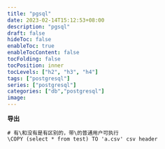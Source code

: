 ```yaml
---
title: "pgsql"
date: 2023-02-14T15:12:53+08:00
description: "pgsql"
draft: false
hideToc: false
enableToc: true
enableTocContent: false
tocFolding: false
tocPosition: inner
tocLevels: ["h2", "h3", "h4"]
tags: ["postgresql"]
series: ["postgresql"]
categories: ["db","postgresql"]
image:
---
```

**导出**
```
# 有\和没有是有区别的，带\的普通用户可执行
\COPY (select * from test) TO 'a.csv' csv header
```